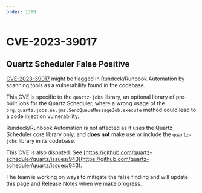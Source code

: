 ```yaml
---
order: 1300
---
```


# CVE-2023-39017

## Quartz Scheduler False Positive

[CVE-2023-39017](https://nvd.nist.gov/vuln/detail/CVE-2023-39017) might be flagged in Rundeck/Runbook Automation by scanning tools as a vulnerability found in the codebase. 

This CVE is specific to the `quartz-jobs` library, an optional library of pre-built jobs for the Quartz Scheduler, where a wrong usage of
the `org.quartz.jobs.ee.jms.SendQueueMessageJob.execute` method could lead to a code injection vulnerability.

Rundeck/Runbook Automation is not affected as it uses the Quartz Scheduler core library only, and **does not** make use or include the `quartz-jobs` library in its codebase.

This CVE is also disputed. See [https://github.com/quartz-scheduler/quartz/issues/943](https://github.com/quartz-scheduler/quartz/issues/943).

The team is working on ways to mitigate the false finding and will update this page and Release Notes when we make progress.

